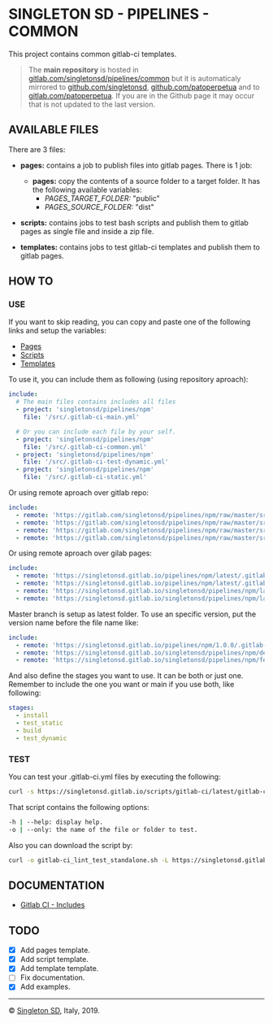 # SINGLETON SD - PIPELINES - COMMON

This project contains common gitlab-ci templates.

> The **main repository** is hosted in [gitlab.com/singletonsd/pipelines/common](https://gitlab.com/singletonsd/pipelines/common.git) but it is automaticaly mirrored to [github.com/singletonsd](https://github.com/singletonsd/pipelines-common.git), [github.com/patoperpetua](https://github.com/patoperpetua/pipelines-common.git) and to [gitlab.com/patoperpetua](https://gitlab.com/patoperpetua/pipelines-common.git). If you are in the Github page it may occur that is not updated to the last version.

## AVAILABLE FILES

There are 3 files:

- **pages:** contains a job to publish files into gitlab pages. There is 1 job:
  - **pages:** copy the contents of a source folder to a target folder. It has the following available variables:
    - *PAGES_TARGET_FOLDER:* "public"
    - *PAGES_SOURCE_FOLDER:* "dist"

- **scripts:** contains jobs to test bash scripts and publish them to gitlab pages as single file and inside a zip file.

- **templates:** contains jobs to test gitlab-ci templates and publish them to gitlab pages.

## HOW TO

### USE

If you want to skip reading, you can copy and paste one of the following links and setup the variables:

- [Pages](https://gitlab.com/singletonsd/pipelines/common/raw/master/examples/.gitlab-ci-example-pages.yml)
- [Scripts](https://gitlab.com/singletonsd/pipelines/common/raw/master/examples/.gitlab-ci-example-scripts.yml)
- [Templates](https://gitlab.com/singletonsd/pipelines/common/raw/master/examples/.gitlab-ci-example-templates.yml)

To use it, you can include them as following (using repository aproach):

```yaml
include:
  # The main files contains includes all files
  - project: 'singletonsd/pipelines/npm'
    file: '/src/.gitlab-ci-main.yml'

  # Or you can include each file by your self.
  - project: 'singletonsd/pipelines/npm'
    file: '/src/.gitlab-ci-common.yml'
  - project: 'singletonsd/pipelines/npm'
    file: '/src/.gitlab-ci-test-dynamic.yml'
  - project: 'singletonsd/pipelines/npm'
    file: '/src/.gitlab-ci-static.yml'
```

Or using remote aproach over gitlab repo:

```yaml
include:
  - remote: 'https://gitlab.com/singletonsd/pipelines/npm/raw/master/src/.gitlab-ci-main.yml'
  - remote: 'https://gitlab.com/singletonsd/pipelines/npm/raw/master/src/.gitlab-ci-common.yml'
  - remote: 'https://gitlab.com/singletonsd/pipelines/npm/raw/master/src/.gitlab-ci-test-dynamic.yml'
  - remote: 'https://gitlab.com/singletonsd/pipelines/npm/raw/master/src/.gitlab-ci-test-static.yml'
```

Or using remote aproach over gilab pages:

```yaml
include:
  - remote: 'https://singletonsd.gitlab.io/pipelines/npm/latest/.gitlab-ci-main.yml'
  - remote: 'https://singletonsd.gitlab.io/pipelines/npm/latest/.gitlab-ci-common.yml'
  - remote: 'https://singletonsd.gitlab.io/singletonsd/pipelines/npm/latest/.gitlab-ci-test-dynamic.yml'
  - remote: 'https://singletonsd.gitlab.io/singletonsd/pipelines/npm/latest/.gitlab-ci-test-static.yml'
```

Master branch is setup as latest folder. To use an specific version, put the version name before the file name like:

```yaml
include:
  - remote: 'https://singletonsd.gitlab.io/pipelines/npm/1.0.0/.gitlab-ci-main.yml'
  - remote: 'https://singletonsd.gitlab.io/singletonsd/pipelines/npm/develop/.gitlab-ci-test-dynamic.yml'
  - remote: 'https://singletonsd.gitlab.io/singletonsd/pipelines/npm/feature-new/.gitlab-ci-test-static.yml'
```

And also define the stages you want to use. It can be both or just one. Remember to include the one you want or main if you use both, like following:

```yaml
stages:
  - install
  - test_static
  - build
  - test_dynamic
```

### TEST

You can test your .gitlab-ci.yml files by executing the following:

```bash
curl -s https://singletonsd.gitlab.io/scripts/gitlab-ci/latest/gitlab-ci_lint_test_standalone.sh | bash /dev/stdin
```

That script contains the following options:

```bash
-h | --help: display help.
-o | --only: the name of the file or folder to test.
```

Also you can download the script by:

```bash
curl -o gitlab-ci_lint_test_standalone.sh -L https://singletonsd.gitlab.io/scripts/gitlab-ci/latest/gitlab-ci_lint_test_standalone.sh
```

## DOCUMENTATION

- [Gitlab CI - Includes](https://docs.gitlab.com/ee/ci/yaml/)

## TODO

- [X] Add pages template.
- [X] Add script template.
- [X] Add template template.
- [ ] Fix documentation.
- [X] Add examples.

----------------------

© [Singleton SD](http://www.singletonsd.com), Italy, 2019.
